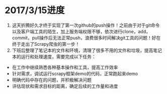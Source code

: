 # 2017/3/15进度 #

1. 这天折腾好久才终于实现了第一次github的push操作！之前由于对于git命令以及客户端工具的陌生，加上服务端权限不够，依次进行clone，add，commit，pull操作后无法正常push，浪费很多时间解决git工具的问题！好在终于走出了Scrapy爬虫的第一步！
2. 下班后整理了笔记本的文件和环境，清理了很多不用的文件和垃圾，提高笔记本的运行和处理速度，需要完成以下任务：
* 在工作中继续熟悉各种基本操作和工具，提高工作效率
* 针对需求，调试运行scrapy框架demo的代码，正常跑起来demo
* 明确代码中存在的问题，并积极解决问题
* 评估现状和需求目标的距离，确定后续的工作量和进度
